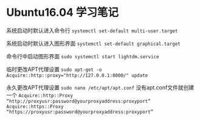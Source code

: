 # Ubuntu16.04 学习笔记

系统启动时默认进入命令行
`systemctl set-default multi-user.target`

系统启动时默认进入图形界面
`systemctl set-default graphical.target`

命令行中启动图形界面
`sudo systemctl start lightdm.service`

临时更改APT代理设置
`sudo apt-get -o Acquire::http::proxy="http://127.0.0.1:8000/" update`

永久更改APT代理设置
`sudo nano /etc/apt/apt.conf` 没有apt.conf文件就创建一个
`Acquire::http::Proxy “http://proxyusr:password@yourproxyaddress:proxyport”`
`Acquire::https::Proxy “https://proxyusr:password@yourproxyaddress:proxyport”`


